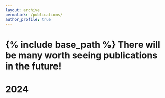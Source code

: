 ```yaml
---
layout: archive
permalink: /publications/
author_profile: true
---
```



{% include base_path %}
There will be many worth seeing publications in the future!
==

2024
==
